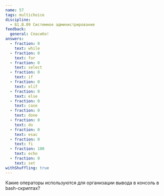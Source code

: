 ```yaml
---
name: 57
tags: multichoice
discipline:
  - Б1.В.09 Системное администрирование
feedback:
  general: Спасибо!
answers:
  - fraction: 0
    text: while
  - fraction: 0
    text: for
  - fraction: 0
    text: select
  - fraction: 0
    text: if
  - fraction: 0
    text: elif
  - fraction: 0
    text: else
  - fraction: 0
    text: case
  - fraction: 0
    text: done
  - fraction: 0
    text: do
  - fraction: 0
    text: esac
  - fraction: 0
    text: fi
  - fraction: 100
    text: echo
  - fraction: 0
    text: set
withShuffling: true
---
```


Какие операторы используются для организации вывода в консоль в bash-скриптах?
